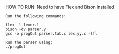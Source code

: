 HOW TO RUN:
	Need to have Flex and Bison installed
	
	Run the following commands:
	
	flex -l lexer.l
	bison -dv parser.y
	gcc -o progOut parser.tab.c lex.yy.c -lfl
	
	Run the parser using:
	./progOut